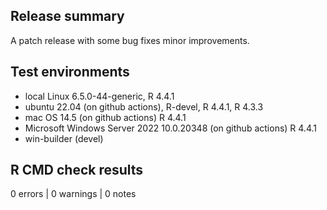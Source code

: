 ## Release summary

A patch release with some bug fixes minor improvements.

## Test environments

* local Linux 6.5.0-44-generic, R 4.4.1
* ubuntu 22.04 (on github actions), R-devel, R 4.4.1, R 4.3.3
* mac OS 14.5 (on github actions) R 4.4.1
* Microsoft Windows Server 2022 10.0.20348 (on github actions) R 4.4.1
* win-builder (devel)

## R CMD check results
0 errors | 0 warnings | 0 notes
